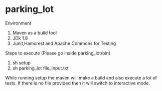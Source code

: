 # parking_lot
 Environment
  1. Maven as a build tool
  2. JDk 1.8
  3. Junit,Hamcrest and Apache Commons for Testing
  
  
Steps to execute (Please go inside parking_lot/bin)
  1. sh setup
  2. sh parking_lot file_input.txt
  
  
While running setup the maven will make a build and also execute a lot of tests.
If there is no file provided then it will switch to interactive mode.
  